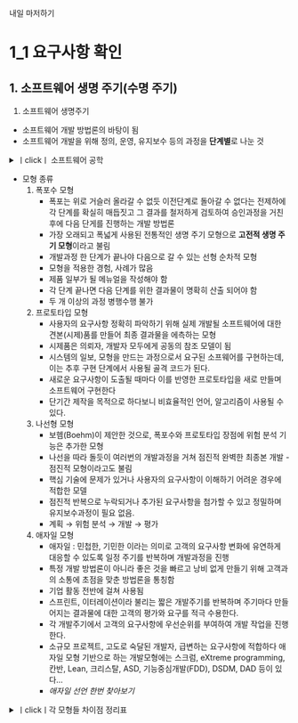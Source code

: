 내일 마저하기
# 1_1 요구사항 확인
## 1. 소프트웨어 생명 주기(수명 주기)
1. 소프트웨어 생명주기
- 소프트웨어 개발 방법론의 바탕이 됨
- 소프트웨어 개발을 위해 정의, 운영, 유지보수 등의 과정을 **단계별**로 나눈 것
<details>
  <summary> ㅣclickㅣ 소프트웨어 공학</summary>
  <br>
소프트웨어 공학 : 소프트웨어의 위기를 극복학 위한 방안의 학문 여러 방법론, 도구, 관리 기법들로 <b>소프트웨어의 품질, 생산력 향상 목적</b>

- IEEE의 소프트웨어 공학 표준 용어사전 : 개발 운용, 유지보수, 페기 처분에 대한 체계적인 접근 방안
- Fairley : 지정된 비용과 기간 내에 소프트웨어를 체계적으로 생산하고 유지보수 하는 데 관련된 기술적이고 관리적인 원리
- Boehm : 과학적 지식을 소프트웨어 설계와 제작에 응용하는 것이며 이를 개발, 운용, 유지보수하는 데 필요한 문서작성 과정
</details>

- 모형 종류
    1. 폭포수 모형
        - 폭포는 위로 거슬러 올라갈 수 없듯 이전단계로 돌아갈 수 없다는 전제하에 각 단계를 확실히 매듭짓고 그 결과를 철저하게 검토하여 승인과정을 거친 후에 다음 단게를 진행하는 개발 방법론
        - 가장 오래되고 폭넓게 사용된 전통적인 생명 주기 모형으로 **고전적 생명 주기 모형**이라고 불림
        - 개발과정 한 단계가 끝나야 다음으로 갈 수 있는 선형 순차적 모형
        - 모형을 적용한 경험, 사례가 많음
        - 제품 일부가 될 메뉴얼을 작성해야 함
        - 각 단계 끝나면 다음 단계를 위한 결과물이 명확히 산출 되어야 함
        - 두 개 이상의 과정 병행수행 불가
    2. 프로토타입 모형
        - 사용자의 요구사항 정확히 파악하기 위해 실제 개발될 소프트웨어에 대한 견본(시제)품를 만들어 최종 결과물을 에측하는 모형
        - 시제품은 의뢰자, 개발자 모두에게 공동의 참조 모델이 됨
        - 시스템의 일보, 모형을 만드는 과정으로서 요구된 소프웨어를 구현하는데, 이는 추후 구현 단계에서 사용될 골격 코드가 된다.
        - 새로운 요구사항이 도출될 때마다 이를 반영한 프로토타입을 새로 만들며 소프트웨어 구현한다
        - 단기간 제작을 목적으로 하다보니 비효율적인 언어, 알고리즘이 사용될 수 있다.
    3. 나선형 모형
        - 보헴(Boehm)이 제안한 것으로, 폭포수와 프로토타입 장점에 위험 분석 기능은 추가한 모형
        - 나선을 따라 돌듯이 여러번의 개발과정을 거쳐 점진적 완벽한 최종본 개발 - 점진적 모형이라고도 불림
        - 핵심 기술에 문제가 있거나 사용자의 요구사항이 이해하기 어려운 경우에 적합한 모델
        - 점진적 반복으로 누락되거나 추가된 요구사항을 첨가할 수 있고 정밀하며 유지보수과정이 필요 없음.
        - 계획 → 위험 분석 → 개발 → 평가
    4. 애자일 모형
        - 애자일 : 민첩한, 기민한 이라는 의미로 고객의 요구사항 변화에 유연하게 대응할 수 있도록 일정 주기를 반복하며 개발과정을 진행
        - 특정 개발 방법론이 아니라 좋은 것을 빠르고 낭비 없게 만들기 위해 고객과의 소통에 초점을 맞춘 방법론을 통칭함
        - 기업 활동 전반에 걸쳐 사용됨
        - 스프린트, 이터레이션이라 불리는 짧은 개발주기를 반복하며 주기마다 만들어지는 결과물에 대한 고객의 평가와 요구를 적극 수용한다.
        - 각 개발주기에서 고객의 요구사항에 우선순위를 부여하여 개발 작업을 진행한다.
        - 소규모 프로젝트, 고도로 숙달된 개발자, 급변하는 요구사항에 적합하다
        애자일 모형 기반으로 하는 개발모형에는 스크럼, eXtreme programming, 칸반, Lean, 크리스탈, ASD, 기능중심개발(FDD), DSDM, DAD 등이 있다...
        - *애자일 선언 한번 찾아보기*

<details>
  <summary>ㅣclickㅣ각 모형들 차이점 정리표</summary>

| 구분 | 폭포수 모형 | 프로토타입 모형 | 나선형 모형 | 애자일 모형 |
|------|------------|----------------|-------------|-------------|
| **개념** | 전통적인 순차적 개발 모델. 각 단계(요구사항 → 설계 → 구현 → 테스트 → 유지보수)가 순서대로 진행. | 초기 요구사항을 토대로 **시제품(프로토타입)**을 빠르게 개발하고, 사용자 피드백을 받아 개선하며 최종 시스템 개발. | 위험 분석과 반복적 개발을 결합한 **위험 관리 중심의 반복적 개발 모델**. | 고객과의 지속적인 협업과 짧은 개발 주기(Iteration)를 기반으로 점진적으로 제품을 완성하는 **반복적·적응형 개발 모델**. |
| **개발 흐름** | **단방향**. 앞 단계가 완료되어야 다음 단계 진행 가능. | **시제품 → 피드백 → 개선**의 순환 구조. | **계획 → 위험 분석 → 개발 → 평가**를 **반복**하여 점진적 개발. | **짧은 주기(스프린트) 반복**으로 고객 요구사항 변화에 유연하게 대응. |
| **장점** | - 체계적, 문서화가 잘됨.<br>- 명확한 단계 구분으로 관리 용이. | - 요구사항이 불명확할 때 유용.<br>- 사용자와의 소통이 활발해 품질 개선에 도움. | - 위험 요소를 조기 식별 및 관리 가능.<br>- 점진적 개발로 안정성과 유연성 확보. | - 빠른 피드백 및 유연한 대응.<br>- 고객 중심 개발, 결과물 가시화가 빠름. |
| **단점** | - 요구사항 변경에 취약.<br>- 초기에 요구사항이 잘못되면 비용 증가.<br>- 테스트가 늦게 시작됨. | - 시제품과 최종 제품의 차이로 혼동 가능.<br>- 반복 과정으로 시간/비용 증가 우려. | - 복잡하고 관리가 어렵고 비용이 많이 듦.<br>- 숙련된 인력 필요. | - 문서화가 부족할 수 있음.<br>- 팀 역량에 따라 품질 차이가 큼.<br>- 대규모 프로젝트 관리가 어려울 수 있음. |
| **적용 사례** | 요구사항이 **명확하고 변경 가능성이 적은 프로젝트** (예: 은행 시스템 초기 개발). | 요구사항이 **불명확하거나 사용자 피드백이 중요한 프로젝트** (예: UI/UX 중심 앱). | 대규모/고위험 프로젝트 (예: 항공, 방위산업). | 빠른 배포와 지속적 개선이 필요한 프로젝트 (예: 스타트업 앱, 웹 서비스). |
| **리스크 관리** | 거의 없음. | 피드백을 통한 간접적 리스크 완화. | **위험 분석**이 핵심 단계. | 지속적 피드백과 테스트로 리스크 완화. |
| **유연성** | 매우 낮음. | 중간. | 중간~높음. | 매우 높음. |

</details>
